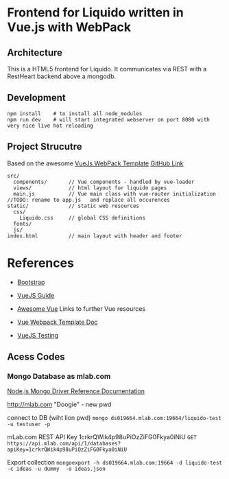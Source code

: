 # Frontend for Liquido written in Vue.js with WebPack


## Architecture

This is a HTML5 frontend for Liquido. It communicates via REST with a RestHeart backend above a mongodb.

## Development

    npm install    # to install all node_modules
    npm run dev    # will start integrated webserver on port 8080 with very nice live hot reloading

## Project Strucutre

Based on the awesome [VueJs WebPack Template](http://vuejs-templates.github.io/webpack/) [GitHub Link](https://github.com/vuejs-templates/webpack)

    src/
      components/       // Vue components - handled by vue-loader
      views/            // html layout for liquido pages
      main.js           // Vue main class with vue-router initialization  //TODO: rename to app.js   and replace all occurences
    static/             // static web resources
      css/
        Liquido.css     // global CSS definitions
      fonts/
      js/
    index.html          // main layout with header and footer
    

# References

 - [Bootstrap](http://getbootstrap.com/)

 - [VueJS Guide](http://vuejs.org/guide/)
 - [Awesome Vue](https://github.com/vuejs/awesome-vue)  Links to further Vue resources
 - [Vue Webpack Template Doc](http://vuejs-templates.github.io/webpack/index.html)
 - [VueJS Testing](http://www.slideshare.net/coulix/vuejs-testing)

    
## Acess Codes

### Mongo Database as mlab.com

[Node.js Mongo Driver Reference Documentation](http://mongodb.github.io/node-mongodb-native/2.1/api/)

http://mlab.com   "Doogie" - new pwd

connect to DB  (wiht lion pwd)
`mongo ds019664.mlab.com:19664/liquido-test -u testuser -p`

mLab.com  REST API Key   1crkrQWik4p98uPiOzZiFG0Fkya0iNiU
`GET https://api.mlab.com/api/1/databases?apiKey=1crkrQWik4p98uPiOzZiFG0Fkya0iNiU`

Export collection
`mongoexport -h ds019664.mlab.com:19664 -d liquido-test -c ideas -u dummy  -o ideas.json`




